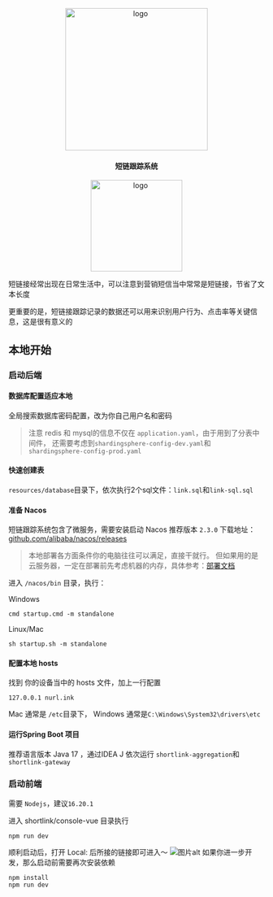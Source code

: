 <p align="center">
   <img width="280" src="https://img2024.cnblogs.com/blog/3387348/202409/3387348-20240929023324944-1075527243.png" alt="logo">
</p>


<h4 align="center">短链跟踪系统</h4>
<p align="center">
   <img width="180" src="https://img2024.cnblogs.com/blog/3387348/202409/3387348-20240929005749151-551569963.jpg" alt="logo">
</p>
短链接经常出现在日常生活中，可以注意到营销短信当中常常是短链接，节省了文本长度

更重要的是，短链接跟踪记录的数据还可以用来识别用户行为、点击率等关键信息，这是很有意义的

## 本地开始

### 启动后端


#### 数据库配置适应本地

全局搜索数据库密码配置，改为你自己用户名和密码
> 注意 redis 和 mysql的信息不仅在 `application.yaml`，由于用到了分表中间件，
> 还需要考虑到`shardingsphere-config-dev.yaml`和`shardingsphere-config-prod.yaml`

#### 快速创建表
`resources/database`目录下，依次执行2个sql文件：`link.sql`和`link-sql.sql`

#### 准备 Nacos
短链跟踪系统包含了微服务，需要安装启动 Nacos
推荐版本 `2.3.0`
下载地址：[github.com/alibaba/nacos/releases](https://github.com/alibaba/nacos/releases)

> 本地部署各方面条件你的电脑往往可以满足，直接干就行。
> 但如果用的是云服务器，一定在部署前先考虑机器的内存，具体参考：[部署文档](https://nacos.io/docs/v2/guide/admin/deployment/)

进入 `/nacos/bin` 目录，执行：

Windows
```
cmd startup.cmd -m standalone
```

Linux/Mac
```
sh startup.sh -m standalone
```

#### 配置本地 hosts
找到 你的设备当中的 hosts 文件，加上一行配置
```
127.0.0.1 nurl.ink
```
Mac 通常是 `/etc`目录下， Windows 通常是`C:\Windows\System32\drivers\etc`

#### 运行Spring Boot 项目
推荐语言版本 Java 17 ，通过IDEA J 依次运行
`shortlink-aggregation`和`shortlink-gateway`

### 启动前端

需要  `Nodejs`，建议`16.20.1`

进入 shortlink/console-vue 目录执行

```
npm run dev
```
顺利启动后，打开 Local: 后所接的链接即可进入～
<img src="https://img2024.cnblogs.com/blog/3387348/202409/3387348-20240929023141570-1316637928.png" alt="图片alt" title="图片title">
如果你进一步开发，那么启动前需要再次安装依赖
```
npm install
npm run dev
```